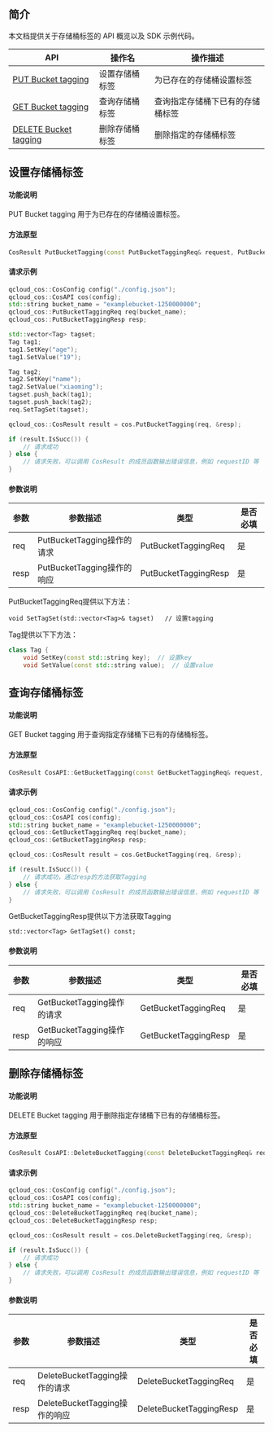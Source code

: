 ## 简介

本文档提供关于存储桶标签的 API 概览以及 SDK 示例代码。

| API                                                          | 操作名         | 操作描述                         |
| ------------------------------------------------------------ | -------------- | -------------------------------- |
| [PUT Bucket tagging](https://cloud.tencent.com/document/product/436/34838) | 设置存储桶标签 | 为已存在的存储桶设置标签         |
| [GET Bucket tagging](https://cloud.tencent.com/document/product/436/34837) | 查询存储桶标签 | 查询指定存储桶下已有的存储桶标签 |
| [DELETE Bucket tagging](https://cloud.tencent.com/document/product/436/34836) | 删除存储桶标签 | 删除指定的存储桶标签             |

## 设置存储桶标签

#### 功能说明

PUT Bucket tagging 用于为已存在的存储桶设置标签。

#### 方法原型

```cpp
CosResult PutBucketTagging(const PutBucketTaggingReq& request, PutBucketTaggingResp* response);
```

#### 请求示例

```cpp
qcloud_cos::CosConfig config("./config.json");
qcloud_cos::CosAPI cos(config);
std::string bucket_name = "examplebucket-1250000000";
qcloud_cos::PutBucketTaggingReq req(bucket_name);
qcloud_cos::PutBucketTaggingResp resp;

std::vector<Tag> tagset;
Tag tag1;
tag1.SetKey("age");
tag1.SetValue("19");

Tag tag2;
tag2.SetKey("name");
tag2.SetValue("xiaoming");
tagset.push_back(tag1);
tagset.push_back(tag2);
req.SetTagSet(tagset);

qcloud_cos::CosResult result = cos.PutBucketTagging(req, &resp);

if (result.IsSucc()) {
    // 请求成功
} else {
    // 请求失败，可以调用 CosResult 的成员函数输出错误信息，例如 requestID 等
} 
```


#### 参数说明

| 参数 | 参数描述                   | 类型                | 是否必填  |
| ---- | ---------------------------| --------------------| ------|
| req  | PutBucketTagging操作的请求 | PutBucketTaggingReq | 是    |
| resp | PutBucketTagging操作的响应 | PutBucketTaggingResp| 是    |



PutBucketTaggingReq提供以下方法：

```
void SetTagSet(std::vector<Tag>& tagset)   // 设置tagging
```

Tag提供以下下方法：

```cpp
class Tag {
    void SetKey(const std::string key);  // 设置key
    void SetValue(const std::string value);  // 设置value
```


## 查询存储桶标签

#### 功能说明

GET Bucket tagging 用于查询指定存储桶下已有的存储桶标签。

#### 方法原型

```cpp
CosResult CosAPI::GetBucketTagging(const GetBucketTaggingReq& request, GetBucketTaggingResp* response);                                      
```

#### 请求示例

```cpp
qcloud_cos::CosConfig config("./config.json");
qcloud_cos::CosAPI cos(config);
std::string bucket_name = "examplebucket-1250000000";
qcloud_cos::GetBucketTaggingReq req(bucket_name);
qcloud_cos::GetBucketTaggingResp resp;

qcloud_cos::CosResult result = cos.GetBucketTagging(req, &resp);

if (result.IsSucc()) {
    // 请求成功，通过resp的方法获取Tagging
} else {
    // 请求失败，可以调用 CosResult 的成员函数输出错误信息，例如 requestID 等
} 
```

GetBucketTaggingResp提供以下方法获取Tagging

```
std::vector<Tag> GetTagSet() const;
```

#### 参数说明

| 参数 | 参数描述                   | 类型                | 是否必填  |
| ---- | ---------------------------| --------------------| ------|
| req  | GetBucketTagging操作的请求 | GetBucketTaggingReq | 是    |
| resp | GetBucketTagging操作的响应 | GetBucketTaggingResp| 是    |



## 删除存储桶标签

#### 功能说明

DELETE Bucket tagging 用于删除指定存储桶下已有的存储桶标签。

#### 方法原型

```cpp
CosResult CosAPI::DeleteBucketTagging(const DeleteBucketTaggingReq& request, DeleteBucketTaggingResp* response);                              
```

#### 请求示例

```cpp
qcloud_cos::CosConfig config("./config.json");
qcloud_cos::CosAPI cos(config);
std::string bucket_name = "examplebucket-1250000000";
qcloud_cos::DeleteBucketTaggingReq req(bucket_name);
qcloud_cos::DeleteBucketTaggingResp resp;

qcloud_cos::CosResult result = cos.DeleteBucketTagging(req, &resp);

if (result.IsSucc()) {
    // 请求成功
} else {
    // 请求失败，可以调用 CosResult 的成员函数输出错误信息，例如 requestID 等
} 
```

#### 参数说明

| 参数 | 参数描述                      | 类型                   | 是否必填  |
| ---- | ------------------------------| -----------------------| ------|
| req  | DeleteBucketTagging操作的请求 | DeleteBucketTaggingReq | 是    |
| resp | DeleteBucketTagging操作的响应 | DeleteBucketTaggingResp| 是    |
